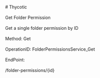 <br>#     Thycotic</br>
<br>Get Folder Permission</br>
<br>Get a single folder permission by ID</br>
<br>Method: Get</br>
<br>OperationID: FolderPermissionsService_Get</br>
<br>EndPoint:</br>
<br>/folder-permissions/{id}</br>
